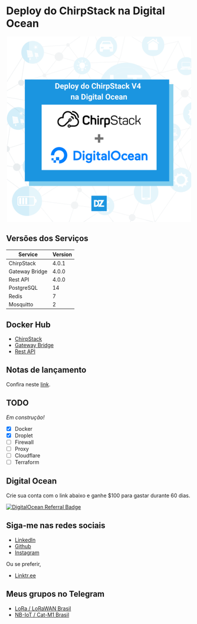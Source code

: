 # Deploy do ChirpStack na Digital Ocean

<p align="center">
<img src="/.github/photo.png" width="500px" alt="Deploy do ChirpStack na Digital Ocean"/>
</p>

## Versões dos Serviços

| Service        | Version |
| -------------- | ------- |
| ChirpStack     | 4.0.1   |
| Gateway Bridge | 4.0.0   |
| Rest API       | 4.0.0   |
| PostgreSQL     | 14      |
| Redis          | 7       |
| Mosquitto      | 2       |

## Docker Hub

- [ChirpStack](https://hub.docker.com/r/chirpstack/chirpstack)
- [Gateway Bridge](https://hub.docker.com/r/chirpstack/chirpstack-gateway-bridge)
- [Rest API](https://hub.docker.com/r/chirpstack/chirpstack-rest-api)

## Notas de lançamento

Confira neste [link](https://forum.chirpstack.io/t/release-chirpstack-v4-0/14844).

## TODO

_Em construção!_

- [x] Docker
- [x] Droplet
- [ ] Firewall
- [ ] Proxy
- [ ] Cloudflare
- [ ] Terraform

## Digital Ocean

Crie sua conta com o link abaixo e ganhe $100 para gastar durante 60 dias.

[![DigitalOcean Referral Badge](https://web-platforms.sfo2.digitaloceanspaces.com/WWW/Badge%203.svg)](https://www.digitalocean.com/?refcode=302f8d3a3de6&utm_campaign=Referral_Invite&utm_medium=Referral_Program&utm_source=badge)

## Siga-me nas redes sociais

- [LinkedIn](www.linkedin.com/in/douglaszuqueto)
- [Github](https://github.com/douglaszuqueto/)
- [Instagram](https://insgram.com/douglas.io)

Ou se preferir,

- [Linktr.ee](https://linktr.ee/douglaszuqueto)

## Meus grupos no Telegram

- [LoRa / LoRaWAN Brasil](https://t.me/lorabr)
- [NB-IoT / Cat-M1 Brasil](https://t.me/nbiotbr)
